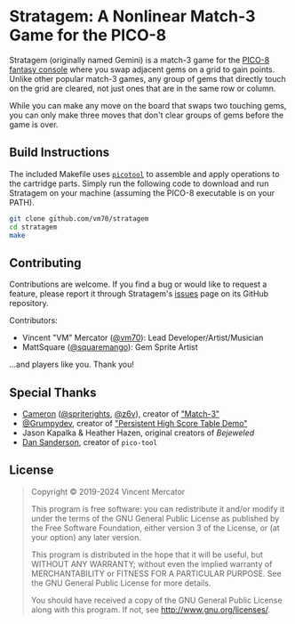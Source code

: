 # Stratagem: A Nonlinear Match-3 Game for the PICO-8

Stratagem (originally named Gemini) is a match-3 game for the
[PICO-8 fantasy console](https://www.lexaloffle.com/pico-8.php) where you swap
adjacent gems on a grid to gain points. Unlike other popular match-3 games, any
group of gems that directly touch on the grid are cleared, not just ones that
are in the same row or column.

While you can make any move on the board that swaps two touching gems, you can
only make three moves that don't clear groups of gems before the game is over.

## Build Instructions

The included Makefile uses
[`picotool`](https://www.dansanderson.com/projects/picotool/) to assemble and
apply operations to the cartridge parts. Simply run the following code to
download and run Stratagem on your machine (assuming the PICO-8 executable is on
your PATH).

```bash
git clone github.com/vm70/stratagem
cd stratagem
make
```

## Contributing

Contributions are welcome. If you find a bug or would like to request a feature,
please report it through Stratagem's
[issues](https://github.com/vm70/stratagem/issues) page on its GitHub
repository.

Contributors:

- Vincent "VM" Mercator ([@vm70](https://github.com/vm70/)): Lead
  Developer/Artist/Musician
- MattSquare ([@squaremango](https://github.com/squaremango)): Gem Sprite Artist

...and players like you. Thank you!

## Special Thanks

- [Cameron](https://cmrn.io/)
  ([@spriterights](https://www.lexaloffle.com/bbs/?uid=18643),
  [@z6v](https://x.com/z6v)), creator of
  ["Match-3"](https://www.lexaloffle.com/bbs/?pid=42523)
- [@Grumpydev](https://www.lexaloffle.com/bbs/?uid=31046), creator of
  ["Persistent High Score Table Demo"](https://www.lexaloffle.com/bbs/?tid=31901)
- Jason Kapalka & Heather Hazen, original creators of _Bejeweled_
- [Dan Sanderson](https://www.dansanderson.com/), creator of `pico-tool`

## License

> Copyright © 2019-2024 Vincent Mercator
>
> This program is free software: you can redistribute it and/or modify it under
> the terms of the GNU General Public License as published by the Free Software
> Foundation, either version 3 of the License, or (at your option) any later
> version.
>
> This program is distributed in the hope that it will be useful, but WITHOUT
> ANY WARRANTY; without even the implied warranty of MERCHANTABILITY or FITNESS
> FOR A PARTICULAR PURPOSE. See the GNU General Public License for more details.
>
> You should have received a copy of the GNU General Public License along with
> this program. If not, see <http://www.gnu.org/licenses/>.
